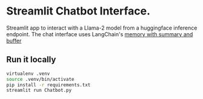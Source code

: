 # Streamlit Chatbot Interface.

Streamlit app to interact with a Llama-2 model from a huggingface inference endpoint.
The chat interface uses
LangChain's [memory with summary and buffer](https://python.langchain.com/docs/modules/memory/types/summary_buffer)

## Run it locally

```sh
virtualenv .venv
source .venv/bin/activate
pip install -r requirements.txt
streamlit run Chatbot.py
```
